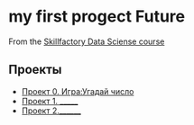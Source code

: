 # my first progect Future
From the [Skillfactory Data Sciense course](https://skillfactory.ru/data-scientist)

## Проекты

* [Проект 0. Игра:Угадай число](https://github.com/AlexKol1982/Future/tree/main/project_0)
* [Проект 1. _____](_____)
* [Проект 2.______](_____)
